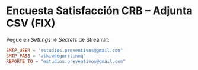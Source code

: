 # Encuesta Satisfacción CRB – Adjunta CSV (FIX)
Pegue en *Settings → Secrets* de Streamlit:
```toml
SMTP_USER = "estudios.preventivos@gmail.com"
SMTP_PASS = "utkiwdegorrlinmq"
REPORTE_TO = "estudios.preventivos@gmail.com"
```
